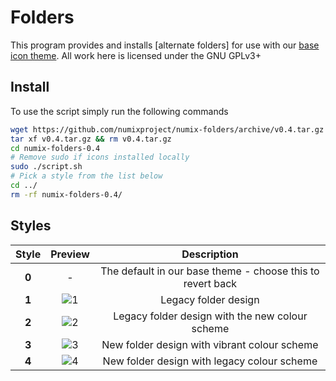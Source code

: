 # Folders
This program provides and installs [alternate folders] for use with our [base icon theme](https://github.com/numixproject/numix-icon-theme). All work here is licensed under the GNU GPLv3+

## Install
To use the script simply run the following commands
```bash
wget https://github.com/numixproject/numix-folders/archive/v0.4.tar.gz
tar xf v0.4.tar.gz && rm v0.4.tar.gz
cd numix-folders-0.4
# Remove sudo if icons installed locally
sudo ./script.sh
# Pick a style from the list below
cd ../
rm -rf numix-folders-0.4/
```


## Styles
| Style | Preview  | Description |
| :------------: |:---------------:| :-----:|
| **0** | - | The default in our base theme - choose this to revert back |
| **1** | ![1](https://raw.githubusercontent.com/numixproject/numix-folders/master/files/1/preview.png) | Legacy folder design |
| **2** | ![2](https://raw.githubusercontent.com/numixproject/numix-folders/master/files/2/preview.png) | Legacy folder design with the new colour scheme |
| **3** | ![3](https://raw.githubusercontent.com/numixproject/numix-folders/master/files/3/preview.png) | New folder design with vibrant colour scheme |
| **4** | ![4](https://raw.githubusercontent.com/numixproject/numix-folders/master/files/4/preview.png) | New folder design with legacy colour scheme |
